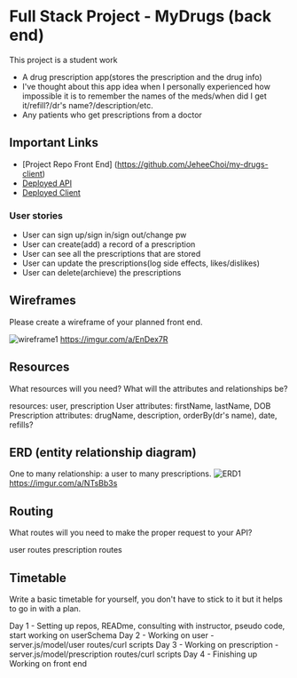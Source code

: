 
# Full Stack Project - MyDrugs (back end)

This project is a student work

- A drug prescription app(stores the prescription and the drug info)
- I've thought about this app idea when I personally experienced how impossible it is
to remember the names of the meds/when did I get it/refill?/dr's name?/description/etc.
- Any patients who get prescriptions from a doctor

## Important Links

- [Project Repo Front End] (https://github.com/JeheeChoi/my-drugs-client)
- [Deployed API](https://salty-woodland-25840.herokuapp.com/prescriptions)
- [Deployed Client](https://jeheechoi.github.io/my-drugs-client/)


### User stories

- User can sign up/sign in/sign out/change pw
- User can create(add) a record of a prescription
- User can see all the prescriptions that are stored
- User can update the prescriptions(log side effects, likes/dislikes)
- User can delete(archieve) the prescriptions


## Wireframes

Please create a wireframe of your planned front end.

![wireframe1](https://i.imgur.com/GNA3lxo.png)
https://imgur.com/a/EnDex7R


## Resources

What resources will you need? What will the attributes and relationships be?


resources: user, prescription
User attributes: firstName, lastName, DOB
Prescription attributes: drugName, description, orderBy(dr's name), date, refills?



## ERD (entity relationship diagram)


One to many relationship: a user to many prescriptions.
![ERD1](https://i.imgur.com/ctfBUsw.png)
https://imgur.com/a/NTsBb3s


## Routing

What routes will you need to make the proper request to your API?


user routes
prescription routes


## Timetable

Write a basic timetable for yourself, you don't have to stick to it but it
helps to go in with a plan.


Day 1 - Setting up repos, READme, consulting with instructor, pseudo code, start working on userSchema
Day 2 - Working on user - server.js/model/user routes/curl scripts
Day 3 - Working on prescription - server.js/model/prescription routes/curl scripts
Day 4 - Finishing up Working on front end
